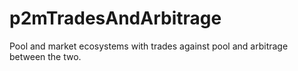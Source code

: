 # p2mTradesAndArbitrage
Pool and market ecosystems with trades against pool and arbitrage between the two.
